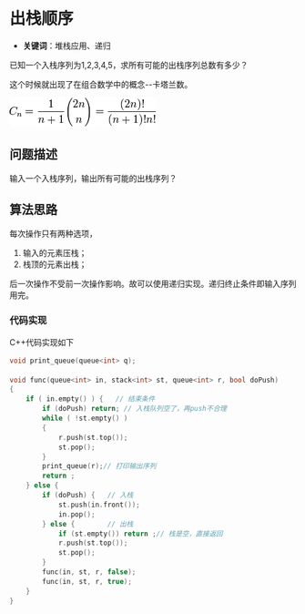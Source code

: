 # 出栈顺序

- **关键词**：堆栈应用、递归

已知一个入栈序列为1,2,3,4,5，求所有可能的出栈序列总数有多少？

这个时候就出现了在组合数学中的概念--卡塔兰数。

![卡塔兰数](images/catalan_number.png)

## 问题描述

输入一个入栈序列，输出所有可能的出栈序列？

## 算法思路

每次操作只有两种选项，

1. 输入的元素压栈；
2. 栈顶的元素出栈；

后一次操作不受前一次操作影响。故可以使用递归实现。递归终止条件即输入序列用完。

### 代码实现

C++代码实现如下

```c++
void print_queue(queue<int> q);

void func(queue<int> in, stack<int> st, queue<int> r, bool doPush)
{
    if ( in.empty() ) {   // 结束条件
        if (doPush) return; // 入栈队列空了，再push不合理
        while ( !st.empty() )
        {
            r.push(st.top());
            st.pop();
        }
        print_queue(r);// 打印输出序列
        return ;
    } else {
        if (doPush) {   // 入栈
            st.push(in.front());
            in.pop();
        } else {        // 出栈 
            if (st.empty()) return ;// 栈是空，直接返回
            r.push(st.top());
            st.pop();
        }
        func(in, st, r, false);
        func(in, st, r, true);
    }
}
```